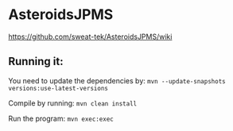# AsteroidsJPMS
https://github.com/sweat-tek/AsteroidsJPMS/wiki

## Running it:
You need to update the dependencies by:
`mvn --update-snapshots versions:use-latest-versions`

Compile by running:
`mvn clean install`

Run the program:
`mvn exec:exec`
